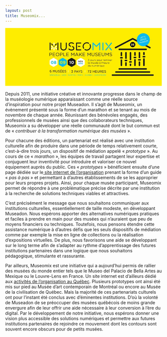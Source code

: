 ```yaml
---
layout: post
title: Museomix...
---
```


![Muséomix](../images/museomix.jpg)

Depuis 2011, une initiative créative et innovante progresse dans le champ de la muséologie numérique apparaissant comme une réelle source d’inspiration pour notre projet Museadon. Il s’agit de Museomix, un évènement présenté sous la forme d’un marathon et se tenant au mois de novembre de chaque année. Réunissant des bénévoles engagés, des professionnels de musées ainsi que des collaborateurs techniques, Museomix a su développer une réelle communauté dont le but commun est de « _contribuer à la transformation numérique des musées_ ».

Pour chacune des éditions, un partenariat est réalisé avec une institution culturelle afin de produire dans une période de temps relativement courte, c’est-à-dire trois jours, un dispositif de médiation appelé « _prototype_ ». Au cours de ce « _marathon_ », les équipes de travail partagent leur expertise et conjuguent leur inventivité pour introduire et valoriser ce nouvel équipement auprès du public. Ces « _prototypes_ » bénéficient ensuite d’une page dédiée sur le[ site internet de l’organisation](https://www.museomix.org/chercher-un-prototype/) prenant la forme d’un guide « _pas à pas_ » et permettant à d’autres établissements de se les approprier pour leurs propres projets. Ainsi, pour chaque musée participant, Museomix permet de répondre à une problématique précise décrite par une institution à la recherche de solutions techniques viables et attractives.

C’est précisément le message que nous souhaitons communiquer aux institutions culturelles, essentiellement de taille modeste, en développant Museadon. Nous espérons apporter des alternatives numériques pratiques et faciles à prendre en main pour des musées qui n’auraient que peu de moyens financiers ou techniques. Toutefois, nous pensons étendre cette assistance numérique à d’autres défis que les seuls dispositifs de médiation comme par exemple la mise en ligne de collections ou la réalisation d’expositions virtuelles. De plus, nous favorisons une aide se développant sur le long terme afin de s’adapter au rythme d’apprentissage des futures institutions partenaires dans une logique que nous souhaitons pédagogique, stimulante et rassurante.

Par ailleurs, Museomix est une initiative qui a aujourd’hui permis de rallier des musées du monde entier tels que le Museo del Palacio de Bella Artes au Mexique ou le Louvre-Lens en France. Un site internet est d’ailleurs dédié aux [activités de l’organisation au Québec](http://www.museomixqc.com/). Plusieurs prototypes ont ainsi été mis sur pied au Musée d’art contemporain de Montréal ou encore au Musée de la civilisation de Québec. Mais la majorité de ces partenariats culturels ont pour l’instant été conclus avec d’éminentes institutions. D’où la volonté de Museadon de se préoccuper des musées québécois de moins grande envergure afin de leur offrir une aide nécessaire à leur conversion à l’ère du digital. Par le développement de notre initiative, nous espérons donner une vision plus accessible des solutions numériques et permettre aux futures institutions partenaires de rejoindre ce mouvement dont les contours sont souvent encore obscurs pour de petits musées.
